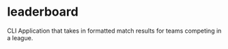 # leaderboard
CLI Application that takes in formatted match results for teams competing in a league.
